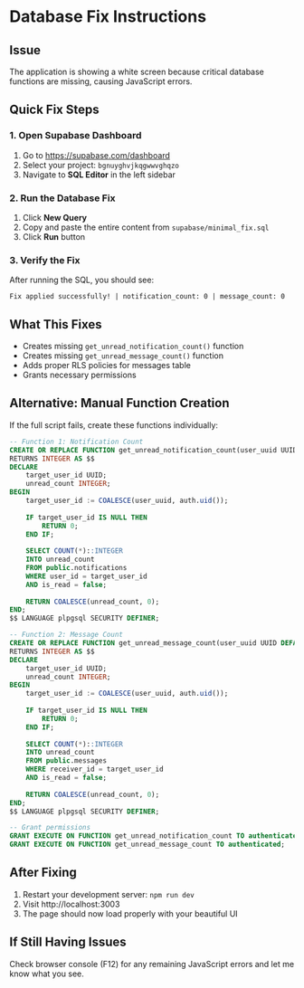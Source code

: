 # Database Fix Instructions

## Issue
The application is showing a white screen because critical database functions are missing, causing JavaScript errors.

## Quick Fix Steps

### 1. Open Supabase Dashboard
1. Go to https://supabase.com/dashboard
2. Select your project: `bgnuyghvjkqgwwvghqzo`
3. Navigate to **SQL Editor** in the left sidebar

### 2. Run the Database Fix
1. Click **New Query**
2. Copy and paste the entire content from `supabase/minimal_fix.sql`
3. Click **Run** button

### 3. Verify the Fix
After running the SQL, you should see:
```
Fix applied successfully! | notification_count: 0 | message_count: 0
```

## What This Fixes
- Creates missing `get_unread_notification_count()` function
- Creates missing `get_unread_message_count()` function  
- Adds proper RLS policies for messages table
- Grants necessary permissions

## Alternative: Manual Function Creation
If the full script fails, create these functions individually:

```sql
-- Function 1: Notification Count
CREATE OR REPLACE FUNCTION get_unread_notification_count(user_uuid UUID DEFAULT NULL)
RETURNS INTEGER AS $$
DECLARE
    target_user_id UUID;
    unread_count INTEGER;
BEGIN
    target_user_id := COALESCE(user_uuid, auth.uid());
    
    IF target_user_id IS NULL THEN
        RETURN 0;
    END IF;
    
    SELECT COUNT(*)::INTEGER
    INTO unread_count
    FROM public.notifications
    WHERE user_id = target_user_id
    AND is_read = false;
    
    RETURN COALESCE(unread_count, 0);
END;
$$ LANGUAGE plpgsql SECURITY DEFINER;

-- Function 2: Message Count  
CREATE OR REPLACE FUNCTION get_unread_message_count(user_uuid UUID DEFAULT NULL)
RETURNS INTEGER AS $$
DECLARE
    target_user_id UUID;
    unread_count INTEGER;
BEGIN
    target_user_id := COALESCE(user_uuid, auth.uid());
    
    IF target_user_id IS NULL THEN
        RETURN 0;
    END IF;
    
    SELECT COUNT(*)::INTEGER
    INTO unread_count
    FROM public.messages
    WHERE receiver_id = target_user_id
    AND is_read = false;
    
    RETURN COALESCE(unread_count, 0);
END;
$$ LANGUAGE plpgsql SECURITY DEFINER;

-- Grant permissions
GRANT EXECUTE ON FUNCTION get_unread_notification_count TO authenticated;
GRANT EXECUTE ON FUNCTION get_unread_message_count TO authenticated;
```

## After Fixing
1. Restart your development server: `npm run dev`
2. Visit http://localhost:3003
3. The page should now load properly with your beautiful UI

## If Still Having Issues
Check browser console (F12) for any remaining JavaScript errors and let me know what you see.